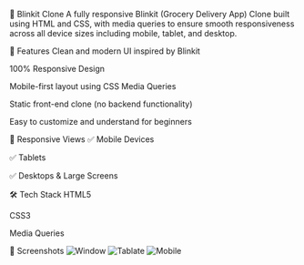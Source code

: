 🛒 Blinkit Clone
A fully responsive Blinkit (Grocery Delivery App) Clone built using HTML and CSS, with media queries to ensure smooth responsiveness across all device sizes including mobile, tablet, and desktop.

🚀 Features
Clean and modern UI inspired by Blinkit

100% Responsive Design

Mobile-first layout using CSS Media Queries

Static front-end clone (no backend functionality)

Easy to customize and understand for beginners

📱 Responsive Views
✅ Mobile Devices

✅ Tablets

✅ Desktops & Large Screens

🛠️ Tech Stack
HTML5

CSS3

Media Queries

📸 Screenshots
![Window](https://github.com/user-attachments/assets/c98fa69e-cd08-49e7-a662-219e653527d9)
![Tablate](https://github.com/user-attachments/assets/de53a693-faad-4ce5-ae21-357d658cdd36)
![Mobile](https://github.com/user-attachments/assets/2e5eca7a-a848-4e4f-a7e1-b2399c04796d)

